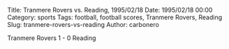 Title: Tranmere Rovers vs. Reading, 1995/02/18
Date: 1995/02/18 00:00
Category: sports
Tags: football, football scores, Tranmere Rovers, Reading
Slug: tranmere-rovers-vs-reading
Author: carbonero


Tranmere Rovers 1 - 0 Reading
